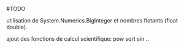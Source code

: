 ﻿#TODO

utilisation de System.Numerics.BigInteger et nombres flotants (float double).

ajout des fonctions de calcul scientifique: pow sqrt sin ..
